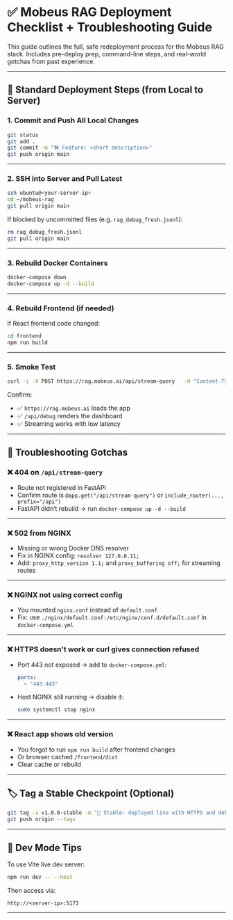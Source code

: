 # ✅ Mobeus RAG Deployment Checklist + Troubleshooting Guide

This guide outlines the full, safe redeployment process for the Mobeus RAG stack. Includes pre-deploy prep, command-line steps, and real-world gotchas from past experience.

---

## 🚀 Standard Deployment Steps (from Local to Server)

### 1. Commit and Push All Local Changes

```bash
git status
git add .
git commit -m "🛠 Feature: <short description>"
git push origin main
```

---

### 2. SSH into Server and Pull Latest

```bash
ssh ubuntu@<your-server-ip>
cd ~/mobeus-rag
git pull origin main
```

If blocked by uncommitted files (e.g. `rag_debug_fresh.jsonl`):

```bash
rm rag_debug_fresh.jsonl
git pull origin main
```

---

### 3. Rebuild Docker Containers

```bash
docker-compose down
docker-compose up -d --build
```

---

### 4. Rebuild Frontend (if needed)

If React frontend code changed:

```bash
cd frontend
npm run build
```

---

### 5. Smoke Test

```bash
curl -i -X POST https://rag.mobeus.ai/api/stream-query   -H "Content-Type: application/json"   -d '{"query": "test"}'
```

Confirm:

- ✅ `https://rag.mobeus.ai` loads the app
- ✅ `/api/debug` renders the dashboard
- ✅ Streaming works with low latency

---

## 🧯 Troubleshooting Gotchas

### ❌ 404 on `/api/stream-query`

- Route not registered in FastAPI
- Confirm route is `@app.get("/api/stream-query")` or `include_router(..., prefix="/api")`
- FastAPI didn’t rebuild → run `docker-compose up -d --build`

---

### ❌ 502 from NGINX

- Missing or wrong Docker DNS resolver
- Fix in NGINX config: `resolver 127.0.0.11;`
- Add: `proxy_http_version 1.1;` and `proxy_buffering off;` for streaming routes

---

### ❌ NGINX not using correct config

- You mounted `nginx.conf` instead of `default.conf`
- Fix: use `./nginx/default.conf:/etc/nginx/conf.d/default.conf` in `docker-compose.yml`

---

### ❌ HTTPS doesn't work or curl gives connection refused

- Port 443 not exposed → add to `docker-compose.yml`:
  ```yaml
  ports:
    - "443:443"
  ```
- Host NGINX still running → disable it:
  ```bash
  sudo systemctl stop nginx
  ```

---

### ❌ React app shows old version

- You forgot to run `npm run build` after frontend changes
- Or browser cached `/frontend/dist`
- Clear cache or rebuild

---

## 🏷 Tag a Stable Checkpoint (Optional)

```bash
git tag -a v1.0.0-stable -m "🔖 Stable: deployed live with HTTPS and debug"
git push origin --tags
```

---

## 🧪 Dev Mode Tips

To use Vite live dev server:

```bash
npm run dev -- --host
```

Then access via:

```
http://<server-ip>:5173
```

---
